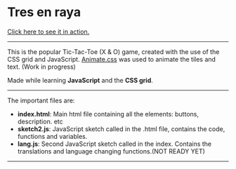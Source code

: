 # Tres en raya

[Click here to see it in action.](http://flamerinus.atwebpages.com/tresenraya/)
___
This is the popular Tic-Tac-Toe (X & O) game, created with the use of the CSS grid and JavaScript. [Animate.css](https://cdnjs.com/libraries/animate.css/) was used to animate the tiles and text.
(Work in progress)

Made while learning **JavaScript** and the **CSS grid**.
___
The important files are:
+ **index.html**: Main html file containing all the elements: buttons, description. etc
+ **sketch2.js**: JavaScript sketch called in the .html file, contains the code, functions and variables.
+ **lang.js**: Second JavaScript sketch called in the index. Contains the translations and language changing functions.(NOT READY YET)
___
